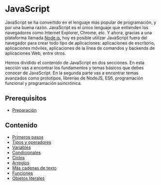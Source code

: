 # JavaScript

JavaScript se ha convertido en el lenguaje más popular de programación, y por una buena razón. JavaScript es el único lenguaje que entienden los navegadores como Internet Explorer, Chrome, etc. Y ahora, gracias a una plataforma llamada [Node.js](https://nodejs.org/en/), hoy es posible utilizar JavaScript fuera del navegador para crear todo tipo de aplicaciones: aplicaciones de escritorio, aplicaciones móviles, aplicaciones de la línea de comandos y backends de aplicaciones Web, entre otros.

Hemos dividido el contenido de JavaScript en dos secciones. En esta sección vas a encontrar los fundamentos y temas básicos que debes conocer de JavaScript. En la segunda parte vas a encontrar temas avanzados como prototipos, librerías de NodeJS, ES6, programación funcional y programación asincrónica.

## Prerequisitos

* [Preparación](../preparacion/)

## Contenido

* [Primeros pasos](primeros-pasos.md)
* [Tipos y operadores](tipos-y-operadores.md)
* [Variables](variables.md)
* [Condicionales](condicionales.md)
* [Ciclos](ciclos.md)
* [Arreglos](arreglos.md)
* [Más cadenas de texto](mas-cadenas-de-texto.md)
* [Funciones](funciones.md)
* [Objetos literales](objetos-literales.md)

